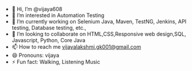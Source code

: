 - 👋 Hi, I’m @vijaya608
- 👀 I’m interested in Automation Testing
- 🌱 I’m currently working on Selenium Java, Maven, TestNG, Jenkins, API testing, Database testing, etc.,
- 💞️ I’m looking to collaborate on HTML,CSS,Responsive web design,SQL, Javascript, Python, Core Java
- 📫 How to reach me vijayalakshmi.gk001@gmail.com
- 😄 Pronouns: vijaya
- ⚡ Fun fact: Walking, Listening Music

<!---
vijaya608/ is a ✨ special ✨ repository because its `README.md` (this file) appears on your GitHub profile.
You can click the Preview link to take a look at your changes.
--->
